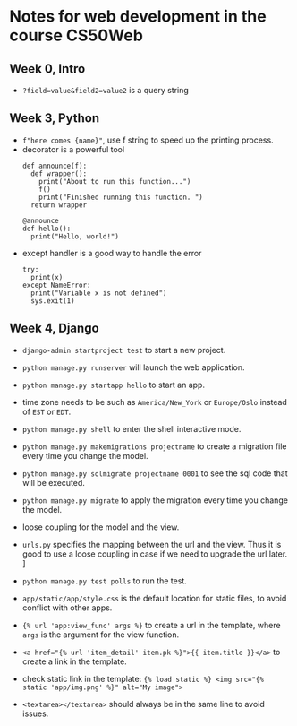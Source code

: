 # Notes for web development in the course CS50Web

## Week 0, Intro
- `?field=value&field2=value2` is a query string


## Week 3, Python
- `f"here comes {name}"`, use f string to speed up the printing process.
- decorator is a powerful tool
  ```
  def announce(f):
    def wrapper():
      print("About to run this function...")
      f()
      print("Finished running this function. ")
    return wrapper

  @announce
  def hello():
    print("Hello, world!")
  ```
- except handler is a good way to handle the error
  ```
  try:
    print(x)
  except NameError:
    print("Variable x is not defined")
    sys.exit(1)
  ```

## Week 4, Django
- `django-admin startproject test` to start a new project.
- `python manage.py runserver` will launch the web application.
- `python manage.py startapp hello` to start an app.
- time zone needs to be such as `America/New_York` or `Europe/Oslo` instead of `EST` or `EDT`.
- `python manage.py shell` to enter the shell interactive mode.

- `python manage.py makemigrations projectname` to create a migration file every time you change the model.
- `python manage.py sqlmigrate projectname 0001` to see the sql code that will be executed.
- `python manage.py migrate` to apply the migration every time you change the model.
- loose coupling for the model and the view.
- `urls.py` specifies the mapping between the url and the view. Thus it is good to use a loose coupling in case if we need to upgrade the url later. ]
- `python manage.py test polls` to run the test.
- `app/static/app/style.css` is the default location for static files, to avoid conflict with other apps.
- `{% url 'app:view_func' args %}` to create a url in the template, where `args` is the argument for the view function.
- `<a href="{% url 'item_detail' item.pk %}">{{ item.title }}</a>` to create a link in the template.
- check static link in the template: `{% load static %} <img src="{% static 'app/img.png' %}" alt="My image">`
- `<textarea></textarea>` should always be in the same line to avoid issues.

